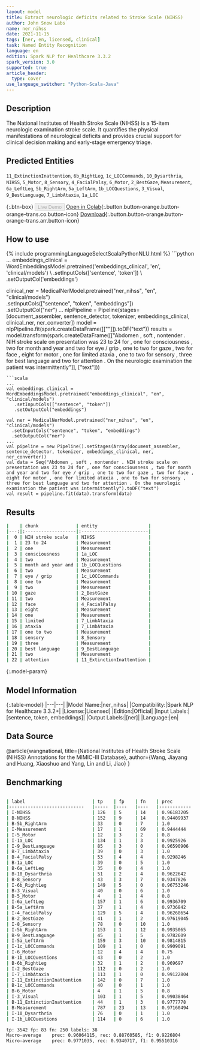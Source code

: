 ```yaml
---
layout: model
title: Extract neurologic deficits related to Stroke Scale (NIHSS)
author: John Snow Labs
name: ner_nihss
date: 2021-11-15
tags: [ner, en, licensed, clinical]
task: Named Entity Recognition
language: en
edition: Spark NLP for Healthcare 3.3.2
spark_version: 3.0
supported: true
article_header:
  type: cover
use_language_switcher: "Python-Scala-Java"
---
```


## Description

The National Institutes of Health Stroke Scale (NIHSS) is a 15-item neurologic examination stroke scale. It quantifies the physical manifestations of neurological deficits and provides crucial support for clinical decision making and early-stage emergency triage.

## Predicted Entities

`11_ExtinctionInattention`, `6b_RightLeg`, `1c_LOCCommands`, `10_Dysarthria`, `NIHSS`, `5_Motor`, `8_Sensory`, `4_FacialPalsy`, `6_Motor`, `2_BestGaze`, `Measurement`, `6a_LeftLeg`, `5b_RightArm`, `5a_LeftArm`, `1b_LOCQuestions`, `3_Visual`, `9_BestLanguage`, `7_LimbAtaxia`, `1a_LOC`

{:.btn-box}
<button class="button button-orange" disabled>Live Demo</button>
[Open in Colab](https://colab.research.google.com/github/JohnSnowLabs/spark-nlp-workshop/blob/master/tutorials/Certification_Trainings/Healthcare/1.Clinical_Named_Entity_Recognition_Model.ipynb){:.button.button-orange.button-orange-trans.co.button-icon}
[Download](https://s3.amazonaws.com/auxdata.johnsnowlabs.com/clinical/models/ner_nihss_en_3.3.2_3.0_1636997459858.zip){:.button.button-orange.button-orange-trans.arr.button-icon}

## How to use



<div class="tabs-box" markdown="1">
{% include programmingLanguageSelectScalaPythonNLU.html %}
```python
...
embeddings_clinical = WordEmbeddingsModel.pretrained('embeddings_clinical', 'en', 'clinical/models') \
    .setInputCols(['sentence', 'token']) \
    .setOutputCol('embeddings')

clinical_ner = MedicalNerModel.pretrained("ner_nihss", "en", "clinical/models") \
  .setInputCols(["sentence", "token", "embeddings"]) \
  .setOutputCol("ner")
...
nlpPipeline = Pipeline(stages=[document_assembler, sentence_detector, tokenizer, embeddings_clinical,  clinical_ner, ner_converter])
model = nlpPipeline.fit(spark.createDataFrame([[""]]).toDF("text"))
results = model.transform(spark.createDataFrame([["Abdomen , soft , nontender . NIH stroke scale on presentation was 23 to 24 for , one for consciousness , two for month and year and two for eye / grip , one to two for gaze , two for face , eight for motor , one for limited ataxia , one to two for sensory , three for best language and two for attention . On the neurologic examination the patient was intermittently"]], ["text"]))
```
```scala
...
val embeddings_clinical = WordEmbeddingsModel.pretrained("embeddings_clinical", "en", "clinical/models")
   .setInputCols(["sentence", "token"])
   .setOutputCol("embeddings")

val ner = MedicalNerModel.pretrained("ner_nihss", "en", "clinical/models") 
  .setInputCols("sentence", "token", "embeddings")
  .setOutputCol("ner")
...
val pipeline = new Pipeline().setStages(Array(document_assembler, sentence_detector, tokenizer, embeddings_clinical, ner, ner_converter))
val data = Seq("Abdomen , soft , nontender . NIH stroke scale on presentation was 23 to 24 for , one for consciousness , two for month and year and two for eye / grip , one to two for gaze , two for face , eight for motor , one for limited ataxia , one to two for sensory , three for best language and two for attention . On the neurologic examination the patient was intermittently").toDF("text")
val result = pipeline.fit(data).transform(data)
```
</div>

## Results

```bash
|    | chunk              | entity                   |
|---:|:-------------------|:-------------------------|
|  0 | NIH stroke scale   | NIHSS                    |
|  1 | 23 to 24           | Measurement              |
|  2 | one                | Measurement              |
|  3 | consciousness      | 1a_LOC                   |
|  4 | two                | Measurement              |
|  5 | month and year and | 1b_LOCQuestions          |
|  6 | two                | Measurement              |
|  7 | eye / grip         | 1c_LOCCommands           |
|  8 | one to             | Measurement              |
|  9 | two                | Measurement              |
| 10 | gaze               | 2_BestGaze               |
| 11 | two                | Measurement              |
| 12 | face               | 4_FacialPalsy            |
| 13 | eight              | Measurement              |
| 14 | one                | Measurement              |
| 15 | limited            | 7_LimbAtaxia             |
| 16 | ataxia             | 7_LimbAtaxia             |
| 17 | one to two         | Measurement              |
| 18 | sensory            | 8_Sensory                |
| 19 | three              | Measurement              |
| 20 | best language      | 9_BestLanguage           |
| 21 | two                | Measurement              |
| 22 | attention          | 11_ExtinctionInattention |

```

{:.model-param}
## Model Information

{:.table-model}
|---|---|
|Model Name:|ner_nihss|
|Compatibility:|Spark NLP for Healthcare 3.3.2+|
|License:|Licensed|
|Edition:|Official|
|Input Labels:|[sentence, token, embeddings]|
|Output Labels:|[ner]|
|Language:|en|

## Data Source

@article{wangnational,
  title={National Institutes of Health Stroke Scale (NIHSS) Annotations for the MIMIC-III Database},
  author={Wang, Jiayang and Huang, Xiaoshuo and Yang, Lin and Li, Jiao}
}

## Benchmarking

```bash

| label                      	| tp  	| fp 	| fn 	| prec       	| rec        	| f1         	|
|----------------------------	|-----	|----	|----	|------------	|------------	|------------	|
| I-NIHSS                    	| 126 	| 5  	| 14 	| 0.96183205 	| 0.9        	| 0.92988926 	|
| B-NIHSS                    	| 152 	| 9  	| 14 	| 0.94409937 	| 0.91566265 	| 0.9296636  	|
| B-5b_RightArm              	| 33  	| 0  	| 7  	| 1.0        	| 0.825      	| 0.90410954 	|
| I-Measurement              	| 17  	| 1  	| 69 	| 0.9444444  	| 0.19767442 	| 0.3269231  	|
| I-5_Motor                  	| 12  	| 3  	| 2  	| 0.8        	| 0.85714287 	| 0.82758623 	|
| I-1a_LOC                   	| 134 	| 1  	| 3  	| 0.9925926  	| 0.9781022  	| 0.9852941  	|
| I-9_BestLanguage           	| 85  	| 3  	| 0  	| 0.96590906 	| 1.0        	| 0.982659   	|
| B-7_LimbAtaxia             	| 39  	| 0  	| 3  	| 1.0        	| 0.9285714  	| 0.9629629  	|
| B-4_FacialPalsy            	| 53  	| 4  	| 4  	| 0.9298246  	| 0.9298246  	| 0.9298246  	|
| B-1a_LOC                   	| 39  	| 0  	| 5  	| 1.0        	| 0.8863636  	| 0.939759   	|
| B-6a_LeftLeg               	| 35  	| 0  	| 4  	| 1.0        	| 0.8974359  	| 0.945946   	|
| B-10_Dysarthria            	| 51  	| 2  	| 4  	| 0.9622642  	| 0.92727274 	| 0.94444454 	|
| B-8_Sensory                	| 43  	| 3  	| 7  	| 0.9347826  	| 0.86       	| 0.8958333  	|
| I-6b_RightLeg              	| 149 	| 5  	| 0  	| 0.96753246 	| 1.0        	| 0.9834984  	|
| B-3_Visual                 	| 40  	| 0  	| 6  	| 1.0        	| 0.8695652  	| 0.9302325  	|
| B-5_Motor                  	| 4   	| 1  	| 4  	| 0.8        	| 0.5        	| 0.61538464 	|
| I-6a_LeftLeg               	| 157 	| 1  	| 6  	| 0.9936709  	| 0.9631902  	| 0.9781932  	|
| B-5a_LeftArm               	| 37  	| 1  	| 4  	| 0.9736842  	| 0.902439   	| 0.93670887 	|
| I-4_FacialPalsy            	| 129 	| 5  	| 4  	| 0.96268654 	| 0.9699248  	| 0.96629214 	|
| B-2_BestGaze               	| 41  	| 1  	| 2  	| 0.97619045 	| 0.95348835 	| 0.9647058  	|
| I-8_Sensory                	| 78  	| 0  	| 10 	| 1.0        	| 0.8863636  	| 0.939759   	|
| I-5b_RightArm              	| 153 	| 1  	| 12 	| 0.9935065  	| 0.92727274 	| 0.95924765 	|
| B-9_BestLanguage           	| 45  	| 1  	| 5  	| 0.9782609  	| 0.9        	| 0.9375     	|
| I-5a_LeftArm               	| 159 	| 3  	| 10 	| 0.9814815  	| 0.9408284  	| 0.96072507 	|
| I-1c_LOCCommands           	| 109 	| 1  	| 0  	| 0.9909091  	| 1.0        	| 0.9954338  	|
| I-6_Motor                  	| 12  	| 4  	| 4  	| 0.75       	| 0.75       	| 0.75       	|
| B-1b_LOCQuestions          	| 43  	| 0  	| 2  	| 1.0        	| 0.95555556 	| 0.97727275 	|
| B-6b_RightLeg              	| 32  	| 1  	| 2  	| 0.969697   	| 0.9411765  	| 0.9552239  	|
| I-2_BestGaze               	| 112 	| 0  	| 2  	| 1.0        	| 0.98245615 	| 0.99115044 	|
| I-7_LimbAtaxia             	| 113 	| 1  	| 0  	| 0.99122804 	| 1.0        	| 0.9955947  	|
| I-11_ExtinctionInattention 	| 142 	| 0  	| 7  	| 1.0        	| 0.95302016 	| 0.97594506 	|
| B-1c_LOCCommands           	| 40  	| 0  	| 1  	| 1.0        	| 0.9756098  	| 0.9876543  	|
| B-6_Motor                  	| 4   	| 1  	| 5  	| 0.8        	| 0.44444445 	| 0.57142854 	|
| I-3_Visual                 	| 103 	| 1  	| 5  	| 0.99038464 	| 0.9537037  	| 0.9716981  	|
| B-11_ExtinctionInattention 	| 44  	| 1  	| 3  	| 0.9777778  	| 0.9361702  	| 0.9565217  	|
| B-Measurement              	| 787 	| 23 	| 13 	| 0.97160494 	| 0.98375    	| 0.97763973 	|
| I-10_Dysarthria            	| 76  	| 0  	| 1  	| 1.0        	| 0.987013   	| 0.99346405 	|
| I-1b_LOCQuestions          	| 114 	| 0  	| 6  	| 1.0        	| 0.95       	| 0.9743589  	|

tp: 3542 fp: 83 fn: 250 labels: 38
Macro-average	 prec: 0.96064115, rec: 0.88760585, f1: 0.9226804
Micro-average	 prec: 0.9771035, rec: 0.9340717, f1: 0.95510316

```
